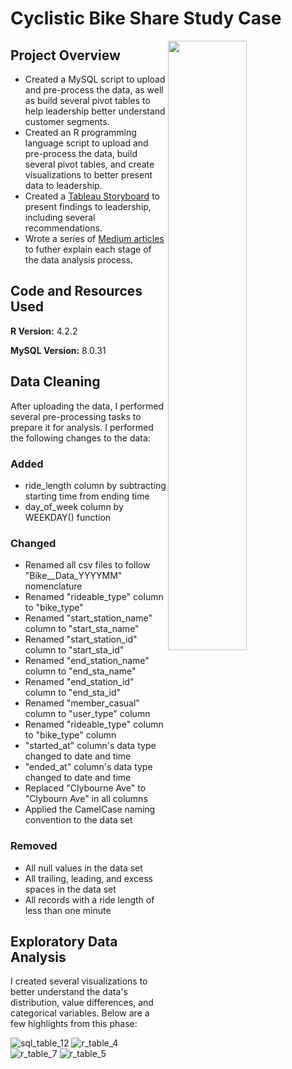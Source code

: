 # Cyclistic Bike Share Study Case
<img src="https://cdn.stocksnap.io/img-thumbs/960w/bridge-people_ONSNHWZTQ9.jpg"
 width=50% height=50% align=right>

## Project Overview
* Created a MySQL script to upload and pre-process the data, as well as build several pivot tables to help leadership better understand customer segments.
* Created an R programming language script to upload and pre-process the data, build several pivot tables, and create visualizations to better present data to leadership.
* Created a [Tableau Storyboard](https://public.tableau.com/app/profile/tony.gutierrez/viz/CyclisticBikeShare_16843493078500/Story1) to present findings to leadership, including several recommendations.
* Wrote a series of [Medium articles](https://medium.com/@tonygutierrez_60520/cyclistic-bike-share-business-case-introduction-f3efb2294687) to futher explain each stage of the data analysis process.

## Code and Resources Used
**R Version:** 4.2.2

**MySQL Version:** 8.0.31

## Data Cleaning
After uploading the data, I performed several pre-processing tasks to prepare it for analysis.  I performed the following changes to the data:

### Added
* ride_length column by subtracting starting time from ending time
* day_of_week column by WEEKDAY() function

### Changed
* Renamed all csv files to follow "Bike__Data_YYYYMM" nomenclature 
* Renamed "rideable_type" column to "bike_type" 
* Renamed "start_station_name" column to "start_sta_name"
* Renamed "start_station_id" column to "start_sta_id"
* Renamed "end_station_name" column to "end_sta_name"
* Renamed "end_station_id" column to "end_sta_id"
* Renamed "member_casual" column to "user_type" column
* Renamed "rideable_type" column to "bike_type" column
* "started_at" column's data type changed to date and time
* "ended_at" column's data type changed to date and time
* Replaced "Clybourne Ave" to "Clybourn Ave" in all columns
* Applied the CamelCase naming convention to the data set 

### Removed
* All null values in the data set
* All trailing, leading, and excess spaces in the data set
* All records with a ride length of less than one minute

## Exploratory Data Analysis
I created several visualizations to better understand the data's distribution, value differences, and categorical variables.  Below are a few highlights from this phase:

![sql_table_12](https://github.com/eangutierrez/Cyclistic_Bike_Share/assets/92600212/d9982365-deed-4c06-a493-29d7b231e1d2)
![r_table_4](https://github.com/eangutierrez/Cyclistic_Bike_Share/assets/92600212/40c292ff-bc50-45d5-98a7-145c7bdecc5e)
![r_table_7](https://github.com/eangutierrez/Cyclistic_Bike_Share/assets/92600212/2c01b149-9bda-464f-b399-2162e5b8fb15)
![r_table_5](https://github.com/eangutierrez/Cyclistic_Bike_Share/assets/92600212/01debb1e-69cc-4efa-844c-3189b6d9bb25)
